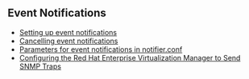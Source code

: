 ## Event Notifications

* [Setting up event notifications](Setting_up_event_notifications)
* [Cancelling event notifications](Cancelling_event_notifications)
* [Parameters for event notifications in notifier.conf](Parameters_for_event_notifications_in_notifier.conf1)
* [Configuring the Red Hat Enterprise Virtualization Manager to Send SNMP Traps](Configuring_the_Red_Hat_Enterprise_Virtualization_Manager_to_Send_SNMP_Traps)


